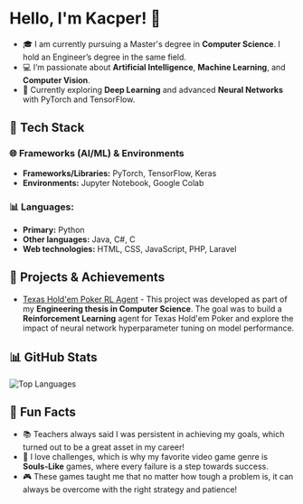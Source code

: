 # Hello, I'm Kacper! 👋

- 🎓 I am currently pursuing a Master's degree in **Computer Science**. I hold an Engineer’s degree in the same field.<br>
- 💻 I’m passionate about **Artificial Intelligence**, **Machine Learning**, and **Computer Vision**.<br>
- 🌱 Currently exploring **Deep Learning** and advanced **Neural Networks** with PyTorch and TensorFlow.<br>

## 🧰 Tech Stack

### 🌐 Frameworks (AI/ML) & Environments
- **Frameworks/Libraries:** PyTorch, TensorFlow, Keras
- **Environments:** Jupyter Notebook, Google Colab

### 📊 Languages:
- **Primary:** Python
- **Other languages:** Java, C#, C
- **Web technologies:** HTML, CSS, JavaScript, PHP, Laravel 


## 🚀 Projects & Achievements
- [Texas Hold'em Poker RL Agent](https://github.com/KacperM33/Texas-Holdem-Poker-RL-Agent) - This project was developed as part of my **Engineering thesis in Computer Science**. The goal was to build a **Reinforcement Learning** agent for Texas Hold'em Poker and explore the impact of neural network hyperparameter tuning on model performance.

## 📊 GitHub Stats

![Top Languages](https://github-readme-stats.vercel.app/api/top-langs/?username=KacperM33&layout=compact&theme=tokyonight)

## 🎯 Fun Facts

- 📚 Teachers always said I was persistent in achieving my goals, which turned out to be a great asset in my career! 
- 🧩 I love challenges, which is why my favorite video game genre is **Souls-Like** games, where every failure is a step towards success.  
- 🎮 These games taught me that no matter how tough a problem is, it can always be overcome with the right strategy and patience!

